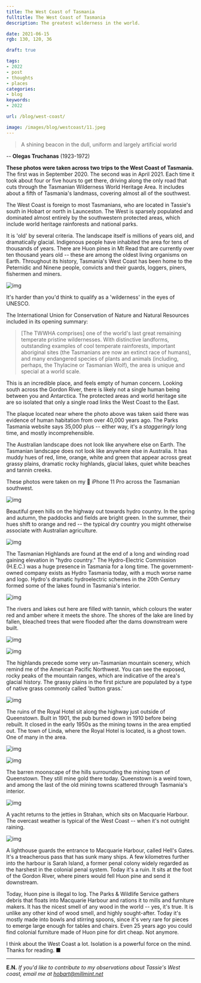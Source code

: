 ```yaml
---
title: The West Coast of Tasmania
fulltitle: The West Coast of Tasmania
description: The greatest wilderness in the world.

date: 2021-06-15
rgb: 130, 120, 36

draft: true

tags: 
- 2022
- post
- thoughts
- places
categories:
- blog
keywords:
- 2022

url: /blog/west-coast/

image: /images/blog/westcoast/11.jpeg
---
```


> A shining beacon in the dull, uniform and largely artificial world

-- **Olegas Truchanas** (1923-1972)

**These photos were taken across two trips to the West Coast of Tasmania.** The first was in September 2020. The second was in April 2021. Each time it took about four or five hours to get there, driving along the only road that cuts through the Tasmanian Wilderness World Heritage Area. It includes about a fifth of Tasmania's landmass, covering almost all of the southwest.

The West Coast is foreign to most Tasmanians, who are located in Tassie's south in Hobart or north in Launceston. The West is sparsely populated and dominated almost entirely by the southwestern protected areas, which include world heritage rainforests and national parks.

It is 'old' by several criteria. The landscape itself is millions of years old, and dramatically glacial. Indigenous people have inhabited the area for tens of thousands of years. There are Huon pines in Mt Read that are currently over ten thousand years old -- these are among the oldest living organisms on Earth. Throughout its history, Tasmania's West Coast has been home to the Peternidic and Ninene people, convicts and their guards, loggers, piners, fishermen and miners.

![img](/images/blog/westcoast/3.jpeg)

It's harder than you'd think to qualify as a 'wilderness' in the eyes of UNESCO.

The International Union for Conservation of Nature and Natural Resources included in its opening summary:

> [The TWWHA comprises] one of the world's last great remaining temperate pristine wildernesses. With distinctive landforms, outstanding examples of cool temperate rainforests, important aboriginal sites (the Tasmanians are now an extinct race of humans), and many endangered species of plants and animals (including, perhaps, the Thylacine or Tasmanian Wolf), the area is unique and special at a world scale.

This is an incredible place, and feels empty of human concern. Looking south across the Gordon River, there is likely not a single human being between you and Antarctica. The protected areas and world heritage site are so isolated that only a single road links the West Coast to the East.

The plaque located near where the photo above was taken said there was evidence of human habitation from over 40,000 years ago. The Parks Tasmania website says 35,000 plus -- either way, it's a *staggeringly* long time, and mostly incomprehensible.

The Australian landscape does not look like anywhere else on Earth. The Tasmanian landscape does not look like anywhere else in Australia. It has muddy hues of red, lime, orange, white and green that appear across great grassy plains, dramatic rocky highlands, glacial lakes, quiet white beaches and tannin creeks.

These photos were taken on my  iPhone 11 Pro across the Tasmanian southwest.

![img](/images/blog/westcoast/7.jpeg)

Beautiful green hills on the highway out towards hydro country. In the spring and autumn, the paddocks and fields are bright green. In the summer, their hues shift to orange and red -- the typical dry country you might otherwise associate with Australian agriculture.

![img](/images/blog/westcoast/6.jpeg)

The Tasmanian Highlands are found at the end of a long and winding road gaining elevation in "hydro country." The Hydro-Electric Commission (H.E.C.) was a huge presence in Tasmania for a long time. The government-owned company exists as Hydro Tasmania today, with a much worse name and logo. Hydro's dramatic hydroelectric schemes in the 20th Century formed some of the lakes found in Tasmania's interior.

![img](/images/blog/westcoast/12.jpeg)

The rivers and lakes out here are filled with tannin, which colours the water red and amber where it meets the shore. The shores of the lake are lined by fallen, bleached trees that were flooded after the dams downstream were built.

![img](/images/blog/westcoast/1.jpeg)

![img](/images/blog/westcoast/2.jpeg)

The highlands precede some very un-Tasmanian mountain scenery, which remind me of the American Pacific Northwest. You can see the exposed, rocky peaks of the mountain ranges, which are indicative of the area's glacial history. The grassy plains in the first picture are populated by a type of native grass commonly called 'button grass.'

![img](/images/blog/westcoast/5.jpeg)

The ruins of the Royal Hotel sit along the highway just outside of Queenstown. Built in 1901, the pub burned down in 1910 before being rebuilt. It closed in the early 1950s as the mining towns in the area emptied out. The town of Linda, where the Royal Hotel is located, is a ghost town. One of many in the area.

![img](/images/blog/westcoast/8.jpeg)

![img](/images/blog/westcoast/4.jpeg)

The barren moonscape of the hills surrounding the mining town of Queenstown. They still mine gold there today. Queenstown is a weird town, and among the last of the old mining towns scattered through Tasmania's interior.

![img](/images/blog/westcoast/9.jpeg)

A yacht returns to the jetties in Strahan, which sits on Macquarie Harbour. The overcast weather is typical of the West Coast --  when it's not outright raining.

![img](/images/blog/westcoast/10.jpeg)

A lighthouse guards the entrance to Macquarie Harbour, called Hell's Gates. It's a treacherous pass that has sunk many ships. A few kilometres further into the harbour is Sarah Island, a former penal colony widely regarded as the harshest in the colonial penal system. Today it's a ruin. It sits at the foot of the Gordon River, where piners would fell Huon pine and send it downstream.

Today, Huon pine is illegal to log. The Parks & Wildlife Service gathers debris that floats into Macquarie Harbour and rations it to mills and furniture makers. It has the nicest smell of any wood in the world -- yes, it's true. It is unlike any other kind of wood smell, and highly sought-after. Today it's mostly made into bowls and stirring spoons, since it's very rare for pieces to emerge large enough for tables and chairs. Even 25 years ago you could find colonial furniture made of Huon pine for dirt cheap. Not anymore.

I think about the West Coast a lot. Isolation is a powerful force on the mind. Thanks for reading. ■

----

**E.N.** *If you'd like to contribute to my observations about Tassie's West coast, email me at hobart@millmint.net*
